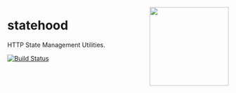 <a href="http://hapijs.com"><img src="https://github.com/hapijs/assets/blob/master/images/family.svg" width="180px" align="right" /></a>

# statehood

HTTP State Management Utilities.

[![Build Status](https://secure.travis-ci.org/hapijs/statehood.png)](http://travis-ci.org/hapijs/statehood)
